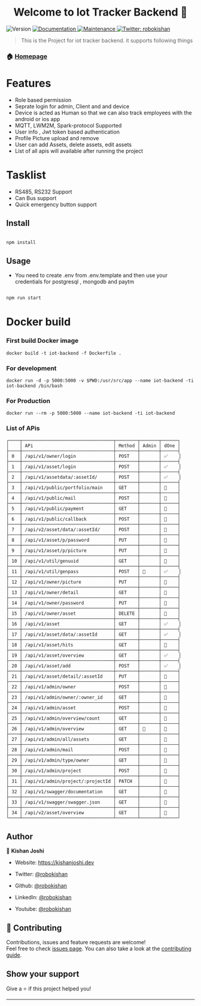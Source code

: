 
<h1  align="center">Welcome to Iot Tracker Backend 👋</h1>

<p>

<img  alt="Version"  src="https://img.shields.io/badge/version-1.0.0-blue.svg?cacheSeconds=2592000" />

<a  href="https://github.com/Robokishan/xoxo-backend#readme"  target="_blank">

<img  alt="Documentation"  src="https://img.shields.io/badge/documentation-yes-brightgreen.svg" />

</a>

<a  href="https://github.com/Robokishan/xoxo-backend/graphs/commit-activity"  target="_blank">

<img  alt="Maintenance"  src="https://img.shields.io/badge/Maintained%3F-yes-green.svg" />

</a>

<a  href="https://twitter.com/robokishan"  target="_blank">

<img  alt="Twitter: robokishan"  src="https://img.shields.io/twitter/follow/robokishan.svg?style=social" />

</a>

</p>

  

> This is the Project for iot tracker backend. it supports following things

  

### 🏠 [Homepage](https://github.com/Robokishan/xoxo-backend#readme)

# Features

 - Role based permission
 - Seprate login for admin, Client and and device
 - Device is acted as Human so that we can also track employees with the android or ios app
 - MQTT, LWM2M, Spark-protocol Supported
 - User info , Jwt token based authentication
 - Profile Picture upload and remove
 - User can add Assets, delete assets, edit assets
 - List of all apis will available after running the project

# Tasklist

 - RS485, RS232 Support
 - Can Bus support
 - Quick emergency button support

## Install

  

```sh

npm install

```

  

## Usage

- You need to create .env from .env.template and then use your credentials for postgresql , mongodb and paytm 
  

```sh

npm run start

```

  
# Docker build

### First build Docker image
```
docker build -t iot-backend -f Dockerfile .
```
### For development
```
docker run -d -p 5000:5000 -v $PWD:/usr/src/app --name iot-backend -ti iot-backend /bin/bash
```

### For Production
```
docker run --rm -p 5000:5000 --name iot-backend -ti iot-backend
```


### List of APis
```
┌────┬──────────────────────────────────┬────────┬───────┬──────┐
│    │ APi                              │ Method │ Admin │ dOne │
├────┼──────────────────────────────────┼────────┼───────┼──────┤
│ 0  │ /api/v1/owner/login              │ POST   │       │ ✅    │
├────┼──────────────────────────────────┼────────┼───────┼──────┤
│ 1  │ /api/v1/asset/login              │ POST   │       │ ✅    │
├────┼──────────────────────────────────┼────────┼───────┼──────┤
│ 2  │ /api/v1/assetdata/:assetId/      │ POST   │       │ ✅    │
├────┼──────────────────────────────────┼────────┼───────┼──────┤
│ 3  │ /api/v1/public/portfolio/main    │ GET    │       │ 📌    │
├────┼──────────────────────────────────┼────────┼───────┼──────┤
│ 4  │ /api/v1/public/mail              │ POST   │       │ 📌    │
├────┼──────────────────────────────────┼────────┼───────┼──────┤
│ 5  │ /api/v1/public/payment           │ GET    │       │ 📌    │
├────┼──────────────────────────────────┼────────┼───────┼──────┤
│ 6  │ /api/v1/public/callback          │ POST   │       │ 📌    │
├────┼──────────────────────────────────┼────────┼───────┼──────┤
│ 7  │ /api/v2/asset/data/:assetId/     │ POST   │       │ 📌    │
├────┼──────────────────────────────────┼────────┼───────┼──────┤
│ 8  │ /api/v1/asset/p/password         │ PUT    │       │ 📌    │
├────┼──────────────────────────────────┼────────┼───────┼──────┤
│ 9  │ /api/v1/asset/p/picture          │ PUT    │       │ 📌    │
├────┼──────────────────────────────────┼────────┼───────┼──────┤
│ 10 │ /api/v1/util/genuuid             │ GET    │       │ 📌    │
├────┼──────────────────────────────────┼────────┼───────┼──────┤
│ 11 │ /api/v1/util/genpass             │ POST   │ 🔐     │ ✅    │
├────┼──────────────────────────────────┼────────┼───────┼──────┤
│ 12 │ /api/v1/owner/picture            │ PUT    │       │ 📌    │
├────┼──────────────────────────────────┼────────┼───────┼──────┤
│ 13 │ /api/v1/owner/detail             │ GET    │       │ 📌    │
├────┼──────────────────────────────────┼────────┼───────┼──────┤
│ 14 │ /api/v1/owner/password           │ PUT    │       │ 📌    │
├────┼──────────────────────────────────┼────────┼───────┼──────┤
│ 15 │ /api/v1/owner/asset              │ DELETE │       │ 📌    │
├────┼──────────────────────────────────┼────────┼───────┼──────┤
│ 16 │ /api/v1/asset                    │ GET    │       │ ✅    │
├────┼──────────────────────────────────┼────────┼───────┼──────┤
│ 17 │ /api/v1/asset/data/:assetId      │ GET    │       │ ✅    │
├────┼──────────────────────────────────┼────────┼───────┼──────┤
│ 18 │ /api/v1/asset/hits               │ GET    │       │ 📌    │
├────┼──────────────────────────────────┼────────┼───────┼──────┤
│ 19 │ /api/v1/asset/overview           │ GET    │       │ ✅    │
├────┼──────────────────────────────────┼────────┼───────┼──────┤
│ 20 │ /api/v1/asset/add                │ POST   │       │ ✅    │
├────┼──────────────────────────────────┼────────┼───────┼──────┤
│ 21 │ /api/v1/asset/detail/:assetId    │ PUT    │       │ 📌    │
├────┼──────────────────────────────────┼────────┼───────┼──────┤
│ 22 │ /api/v1/admin/owner              │ POST   │       │ 📌    │
├────┼──────────────────────────────────┼────────┼───────┼──────┤
│ 23 │ /api/v1/admin/owner/:owner_id    │ GET    │       │ 📌    │
├────┼──────────────────────────────────┼────────┼───────┼──────┤
│ 24 │ /api/v1/admin/asset              │ POST   │       │ 📌    │
├────┼──────────────────────────────────┼────────┼───────┼──────┤
│ 25 │ /api/v1/admin/overview/count     │ GET    │       │ 📌    │
├────┼──────────────────────────────────┼────────┼───────┼──────┤
│ 26 │ /api/v1/admin/overview           │ GET    │ 🔐     │ 📌    │
├────┼──────────────────────────────────┼────────┼───────┼──────┤
│ 27 │ /api/v1/admin/all/assets         │ GET    │       │ 📌    │
├────┼──────────────────────────────────┼────────┼───────┼──────┤
│ 28 │ /api/v1/admin/mail               │ POST   │       │ 📌    │
├────┼──────────────────────────────────┼────────┼───────┼──────┤
│ 29 │ /api/v1/admin/type/owner         │ GET    │       │ 📌    │
├────┼──────────────────────────────────┼────────┼───────┼──────┤
│ 30 │ /api/v1/admin/project            │ POST   │       │ 📌    │
├────┼──────────────────────────────────┼────────┼───────┼──────┤
│ 31 │ /api/v1/admin/project/:projectId │ PATCH  │       │ 📌    │
├────┼──────────────────────────────────┼────────┼───────┼──────┤
│ 32 │ /api/v1/swagger/documentation    │ GET    │       │ 📌    │
├────┼──────────────────────────────────┼────────┼───────┼──────┤
│ 33 │ /api/v1/swagger/swagger.json     │ GET    │       │ 📌    │
├────┼──────────────────────────────────┼────────┼───────┼──────┤
│ 34 │ /api/v2/asset/overview           │ GET    │       │ 📌    │
└────┴──────────────────────────────────┴────────┴───────┴──────┘
```


  

## Author

  

👤 **Kishan Joshi**

  

* Website: https://kishanjoshi.dev

* Twitter: [@robokishan](https://twitter.com/robokishan)

* Github: [@robokishan](https://github.com/robokishan)

* LinkedIn: [@robokishan](https://linkedin.com/in/robokishan)

* Youtube: [@robokishan](https://youtube.com/robokishan)

  

## 🤝 Contributing

  

Contributions, issues and feature requests are welcome!<br />Feel free to check [issues page](https://github.com/Robokishan/xoxo-backend/issues). You can also take a look at the [contributing guide](https://github.com/Robokishan/xoxo-backend/blob/master/CONTRIBUTING.md).

  

## Show your support

  

Give a ⭐️ if this project helped you!

  

***

